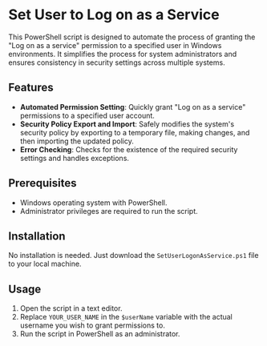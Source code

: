 # Set User to Log on as a Service

This PowerShell script is designed to automate the process of granting the "Log on as a service" permission to a specified user in Windows environments. It simplifies the process for system administrators and ensures consistency in security settings across multiple systems.

## Features

- **Automated Permission Setting**: Quickly grant "Log on as a service" permissions to a specified user account.
- **Security Policy Export and Import**: Safely modifies the system's security policy by exporting to a temporary file, making changes, and then importing the updated policy.
- **Error Checking**: Checks for the existence of the required security settings and handles exceptions.

## Prerequisites

- Windows operating system with PowerShell.
- Administrator privileges are required to run the script.

## Installation

No installation is needed. Just download the `SetUserLogonAsService.ps1` file to your local machine.

## Usage

1. Open the script in a text editor.
2. Replace `YOUR_USER_NAME` in the `$userName` variable with the actual username you wish to grant permissions to.
3. Run the script in PowerShell as an administrator.
